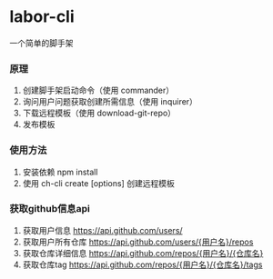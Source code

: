 # labor-cli
一个简单的脚手架

### 原理
1. 创建脚手架启动命令（使用 commander）
2. 询问用户问题获取创建所需信息（使用 inquirer）
3. 下载远程模板（使用 download-git-repo）
4. 发布模板

### 使用方法
1. 安装依赖
npm install
2. 使用 
ch-cli create [options] <app-name> 创建远程模板

### 获取github信息api
1. 获取用户信息        https://api.github.com/users/
1. 获取用户所有仓库    https://api.github.com/users/{用户名}/repos
2. 获取仓库详细信息    https://api.github.com/repos/{用户名}/{仓库名}
2. 获取仓库tag        https://api.github.com/repos/{用户名}/{仓库名}/tags
